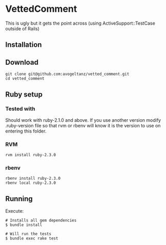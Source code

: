 # VettedComment

This is ugly but it gets the point across (using ActiveSupport::TestCase outside of Rails)

## Installation

## Download

~~~
git clone git@github.com:avogeltanz/vetted_comment.git
cd vetted_comment
~~~

## Ruby setup

### Tested with
Should work with ruby-2.1.0 and above.  If you use another
version modify .ruby-version file so that rvm or rbenv will
know it is the version to use on entering this folder.

### RVM

~~~
rvm install ruby-2.3.0
~~~

### rbenv

~~~
rbenv install ruby-2.3.0
rbenv local ruby-2.3.0
~~~

## Running

Execute:
~~~
# Installs all gem dependencies
$ bundle install

# Will run the tests
$ bundle exec rake test
~~~
